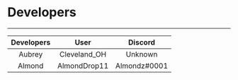 # Developers
- - -
| Developers | User | Discord |
| :----: | :----: | :----: |
| Aubrey | Cleveland_OH | Unknown |
| Almond | AlmondDrop11 | Almondz#0001 |
